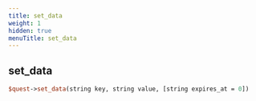```yaml
---
title: set_data
weight: 1
hidden: true
menuTitle: set_data
---
```

## set_data
```perl
$quest->set_data(string key, string value, [string expires_at = 0])
```